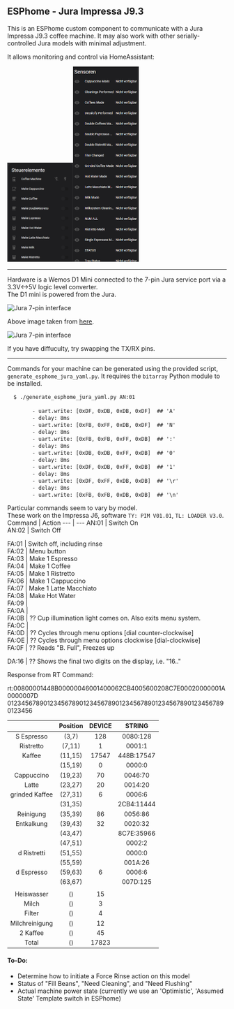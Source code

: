 ## ESPhome - Jura Impressa J9.3
This is an ESPhome custom component to communicate with a Jura Impressa J9.3 coffee machine.  It may also work with other serially-controlled Jura models with minimal adjustment.

It allows monitoring and control via HomeAssistant:

<img src="images/controlelements.png" alt="drawing" width=30%/><img src="images/sensors.png" alt="drawing" width=30%/>

***

Hardware is a Wemos D1 Mini connected to the 7-pin Jura service port via a 3.3V<->5V logic level converter.\
The D1 mini is powered from the Jura.

<img src="images/seven-pin-interface.jpg" alt="Jura 7-pin interface">

Above image taken from [here](https://community.home-assistant.io/t/control-your-jura-coffee-machine/26604).

<img src="images/connection-diagram.png" alt="Jura 7-pin interface">

If you have diffuculty, try swapping the TX/RX pins.

***

Commands for your machine can be generated using the provided script, `generate_esphome_jura_yaml.py`.  It requires the `bitarray` Python module to be installed.

      $ ./generate_esphome_jura_yaml.py AN:01

            - uart.write: [0xDF, 0xDB, 0xDB, 0xDF]  ## 'A'
            - delay: 8ms
            - uart.write: [0xFB, 0xFF, 0xDB, 0xDF]  ## 'N'
            - delay: 8ms
            - uart.write: [0xFB, 0xFB, 0xFF, 0xDB]  ## ':'
            - delay: 8ms
            - uart.write: [0xDB, 0xDB, 0xFF, 0xDB]  ## '0'
            - delay: 8ms
            - uart.write: [0xDF, 0xDB, 0xFF, 0xDB]  ## '1'
            - delay: 8ms
            - uart.write: [0xDF, 0xFF, 0xDB, 0xDB]  ## '\r'
            - delay: 8ms
            - uart.write: [0xFB, 0xFB, 0xDB, 0xDB]  ## '\n'

Particular commands seem to vary by model.\
These work on the Impressa J6, software `TY: PIM V01.01`, `TL: LOADER V3.0`.
Command | Action
--- | ---
AN:01 | Switch On   
AN:02 | Switch Off   
   
FA:01 | Switch off, including rinse    
FA:02 | Menu button    
FA:03 | Make 1 Espresso    
FA:04 | Make 1 Coffee    
FA:05 | Make 1 Ristretto    
FA:06 | Make 1 Cappuccino    
FA:07 | Make 1 Latte Macchiato    
FA:08 | Make Hot Water     
FA:09 |     
FA:0A |     
FA:0B | ?? Cup illumination light comes on. Also exits menu system.     
FA:0C |      
FA:0D | ?? Cycles through menu options [dial counter-clockwise]    
FA:OE | ?? Cycles through menu options clockwise [dial-clockwise]     
FA:0F | ?? Reads "B. Full", Freezes up     
     
DA:16 | ?? Shows the final two digits on the display, i.e. "16.."    


Response from RT Command:    
    
rt:00800001448B00000046001400062CB4005600208C7E00020000001A0000007D
0123456789012345678901234567890123456789012345678901234567890123456

|       |Position| DEVICE |STRING |   
| :---: | :---:  | :---:  | :---: |
|S Espresso|(3,7)|128|0080:128|  
|Ristretto|(7,11)|1|0001:1|   
|Kaffee|(11,15)|17547|448B:17547|
||(15,19)|0|0000:0|   
|Cappuccino|(19,23)|70|0046:70|    
|Latte|(23,27)|20|0014:20|    
|grinded Kaffee|(27,31)|6|0006:6|  
||(31,35)||2CB4:11444|
|Reinigung|(35,39)|86|0056:86|    
|Entkalkung|(39,43)|32|0020:32| 
||(43,47)||8C7E:35966|
||(47,51)||0002:2|
|d Ristretti|(51,55)||0000:0|     
||(55,59)||001A:26|     
|d Espresso|(59,63)|6|0006:6|    
||(63,67)||007D:125|
|||||    
|Heiswasser|()|15||     
|Milch|()|3||     
|Filter|()|4||     
|Milchreinigung|()|12||     
|2 Kaffee|()|45||    
|Total|()|17823||    
     
    
    
#### To-Do:
- Determine how to initiate a Force Rinse action on this model
- Status of "Fill Beans", "Need Cleaning", and "Need Flushing"
- Actual machine power state (currently we use an 'Optimistic', 'Assumed State' Template switch in ESPhome)
